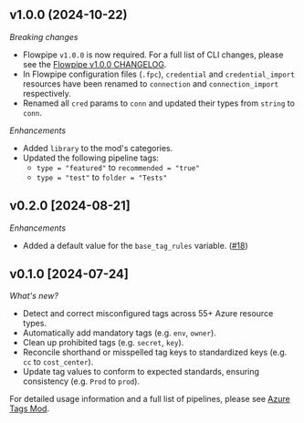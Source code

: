 ## v1.0.0 (2024-10-22)

_Breaking changes_

- Flowpipe `v1.0.0` is now required. For a full list of CLI changes, please see the [Flowpipe v1.0.0 CHANGELOG](https://flowpipe.io/changelog/flowpipe-cli-v1-0-0).
- In Flowpipe configuration files (`.fpc`), `credential` and `credential_import` resources have been renamed to `connection` and `connection_import` respectively.
- Renamed all `cred` params to `conn` and updated their types from `string` to `conn`.

_Enhancements_

- Added `library` to the mod's categories.
- Updated the following pipeline tags:
  - `type = "featured"` to `recommended = "true"`
  - `type = "test"` to `folder = "Tests"`

## v0.2.0 [2024-08-21]

_Enhancements_

- Added a default value for the `base_tag_rules` variable. ([#18](https://github.com/turbot/flowpipe-mod-azure-tags/pull/18))

## v0.1.0 [2024-07-24]

_What's new?_

- Detect and correct misconfigured tags across 55+ Azure resource types.
- Automatically add mandatory tags (e.g. `env`, `owner`).
- Clean up prohibited tags (e.g. `secret`, `key`).
- Reconcile shorthand or misspelled tag keys to standardized keys (e.g. `cc` to `cost_center`).
- Update tag values to conform to expected standards, ensuring consistency (e.g. `Prod` to `prod`).

For detailed usage information and a full list of pipelines, please see [Azure Tags Mod](https://hub.flowpipe.io/mods/turbot/azure_tags).

